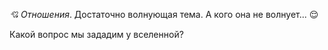 *_💘 Отношения_*\. Достаточно волнующая тема\. А кого она не волнует\.\.\. 😌

Какой вопрос мы зададим у вселенной?